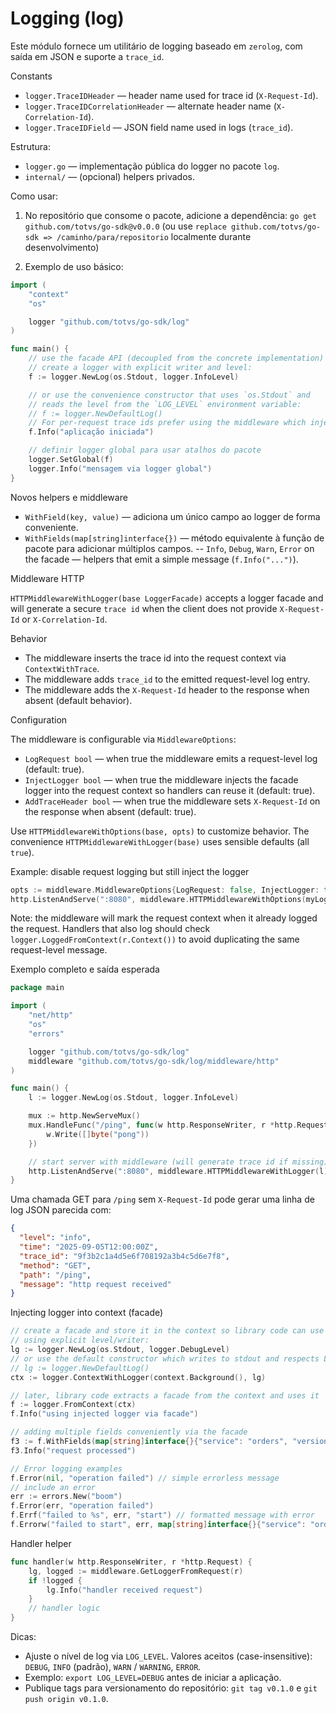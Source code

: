 # Logging (log)

Este módulo fornece um utilitário de logging baseado em `zerolog`, com saída em JSON e suporte a `trace_id`.

Constants

- `logger.TraceIDHeader` — header name used for trace id (`X-Request-Id`).
- `logger.TraceIDCorrelationHeader` — alternate header name (`X-Correlation-Id`).
- `logger.TraceIDField` — JSON field name used in logs (`trace_id`).

Estrutura:
- `logger.go` — implementação pública do logger no pacote `log`.
- `internal/` — (opcional) helpers privados.


Como usar:

1. No repositório que consome o pacote, adicione a dependência:
   `go get github.com/totvs/go-sdk@v0.0.0` (ou use `replace github.com/totvs/go-sdk => /caminho/para/repositorio` localmente durante desenvolvimento)

2. Exemplo de uso básico:

```go
import (
    "context"
    "os"

    logger "github.com/totvs/go-sdk/log"
)

func main() {
    // use the facade API (decoupled from the concrete implementation)
    // create a logger with explicit writer and level:
    f := logger.NewLog(os.Stdout, logger.InfoLevel)

    // or use the convenience constructor that uses `os.Stdout` and
    // reads the level from the `LOG_LEVEL` environment variable:
    // f := logger.NewDefaultLog()
    // For per-request trace ids prefer using the middleware which injects the trace into the logger.
    f.Info("aplicação iniciada")

    // definir logger global para usar atalhos do pacote
    logger.SetGlobal(f)
    logger.Info("mensagem via logger global")
}
```

Novos helpers e middleware

- `WithField(key, value)` — adiciona um único campo ao logger de forma conveniente.
- `WithFields(map[string]interface{})` — método equivalente à função de pacote para adicionar múltiplos campos.
-- `Info`, `Debug`, `Warn`, `Error` on the facade — helpers that emit a simple message (`f.Info("...")`).

Middleware HTTP

`HTTPMiddlewareWithLogger(base LoggerFacade)` accepts a logger facade and will generate a secure `trace id` when
the client does not provide `X-Request-Id` or `X-Correlation-Id`.

Behavior

- The middleware inserts the trace id into the request context via `ContextWithTrace`.
- The middleware adds `trace_id` to the emitted request-level log entry.
- The middleware adds the `X-Request-Id` header to the response when absent (default behavior).

Configuration

The middleware is configurable via `MiddlewareOptions`:

- `LogRequest bool` — when true the middleware emits a request-level log (default: true).
- `InjectLogger bool` — when true the middleware injects the facade logger into the request context so handlers can reuse it (default: true).
- `AddTraceHeader bool` — when true the middleware sets `X-Request-Id` on the response when absent (default: true).

Use `HTTPMiddlewareWithOptions(base, opts)` to customize behavior. The convenience
`HTTPMiddlewareWithLogger(base)` uses sensible defaults (all `true`).

Example: disable request logging but still inject the logger

```go
opts := middleware.MiddlewareOptions{LogRequest: false, InjectLogger: true, AddTraceHeader: true}
http.ListenAndServe(":8080", middleware.HTTPMiddlewareWithOptions(myLogger, opts)(mux))
```

Note: the middleware will mark the request context when it already logged the request. Handlers that also log
should check `logger.LoggedFromContext(r.Context())` to avoid duplicating the same request-level message.

Exemplo completo e saída esperada

```go
package main

import (
    "net/http"
    "os"
    "errors"

    logger "github.com/totvs/go-sdk/log"
    middleware "github.com/totvs/go-sdk/log/middleware/http"
)

func main() {
    l := logger.NewLog(os.Stdout, logger.InfoLevel)

    mux := http.NewServeMux()
    mux.HandleFunc("/ping", func(w http.ResponseWriter, r *http.Request) {
        w.Write([]byte("pong"))
    })

    // start server with middleware (will generate trace id if missing)
    http.ListenAndServe(":8080", middleware.HTTPMiddlewareWithLogger(l)(mux))
}
```

Uma chamada GET para `/ping` sem `X-Request-Id` pode gerar uma linha de log JSON parecida com:

```json
{
  "level": "info",
  "time": "2025-09-05T12:00:00Z",
  "trace_id": "9f3b2c1a4d5e6f708192a3b4c5d6e7f8",
  "method": "GET",
  "path": "/ping",
  "message": "http request received"
}
```

Injecting logger into context (facade)

```go
// create a facade and store it in the context so library code can use it
// using explicit level/writer:
lg := logger.NewLog(os.Stdout, logger.DebugLevel)
// or use the default constructor which writes to stdout and respects LOG_LEVEL:
// lg := logger.NewDefaultLog()
ctx := logger.ContextWithLogger(context.Background(), lg)

// later, library code extracts a facade from the context and uses it
f := logger.FromContext(ctx)
f.Info("using injected logger via facade")

// adding multiple fields conveniently via the facade
f3 := f.WithFields(map[string]interface{}{"service": "orders", "version": 3})
f3.Info("request processed")

// Error logging examples
f.Error(nil, "operation failed") // simple errorless message
// include an error
err := errors.New("boom")
f.Error(err, "operation failed")
f.Errf("failed to %s", err, "start") // formatted message with error
f.Errorw("failed to start", err, map[string]interface{}{"service": "orders"}) // error + fields
```

Handler helper

```go
func handler(w http.ResponseWriter, r *http.Request) {
    lg, logged := middleware.GetLoggerFromRequest(r)
    if !logged {
        lg.Info("handler received request")
    }
    // handler logic
}
```

<!-- exemplo executável removido -->

Dicas:
- Ajuste o nível de log via `LOG_LEVEL`. Valores aceitos (case-insensitive): `DEBUG`, `INFO` (padrão), `WARN` / `WARNING`, `ERROR`.
- Exemplo: `export LOG_LEVEL=DEBUG` antes de iniciar a aplicação.
- Publique tags para versionamento do repositório: `git tag v0.1.0` e `git push origin v0.1.0`.
